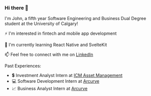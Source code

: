 ### Hi there 👋

I'm John, a fifth year Software Engineering and Business Dual Degree student at the University of Calgary!

⚡ I'm interested in fintech and mobile app development

🌱 I'm currently learning React Native and SvelteKit

📫 Feel free to connect with me on [LinkedIn](https://www.linkedin.com/in/johnmcmurtry)

Past Experiences:

- 💲 Investment Analyst Intern at [ICM Asset Management](https://www.icmassetmanagement.com/)
- 💻 Software Development Intern at [Arcurve](https://www.arcurve.com/)
-  📈 Business Analyst Intern at [Arcurve](https://www.arcurve.com/)

